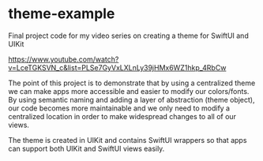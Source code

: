 # theme-example

Final project code for my video series on creating a theme for SwiftUI and UIKit

https://www.youtube.com/watch?v=LceTGKSVN_c&list=PLSe7GyVxLXLnLy39jHMx6WZ1hkp_4RbCw

The point of this project is to demonstrate that by using a centralized theme we can make apps more accessible and easier to modify our colors/fonts. By using semantic naming and adding a layer of abstraction (theme object), our code becomes more maintainable and we only need to modify a centralized location in order to make widespread changes to all of our views.

The theme is created in UIKit and contains SwiftUI wrappers so that apps can support both UIKit and SwiftUI views easily. 
